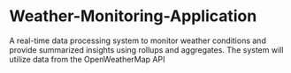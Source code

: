 # Weather-Monitoring-Application
A real-time data processing system to monitor weather conditions and provide summarized insights using rollups and aggregates. The system will utilize data from the OpenWeatherMap API
